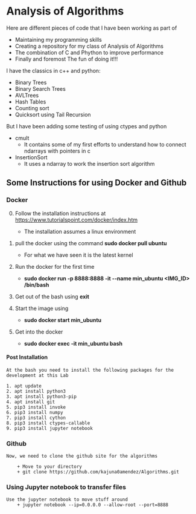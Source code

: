 # Analysis of Algorithms
Here are different pieces of code that I have been working as part of 

 * Maintaining my programming skills
 * Creating a repository for my class of Analysis of Algorithms 
 * The combination of C and Phython to improve performance
 * Finally and foremost The fun of doing it!!!

I have the classics in c++ and python:

* Binary Trees
* Binary Search Trees
* AVLTrees
* Hash Tables
* Counting sort
* Quicksort using Tail Recursion

But I have been adding some testing of using ctypes and python

* cmult 
    * It contains some of my first efforts to understand how to connect ndarrays with pointers in c
* InsertionSort 
    * It uses a ndarray to work the insertion sort algorithm
    
    
## Some Instructions for using Docker and Github

### Docker

0. Follow the installation instructions at https://www.tutorialspoint.com/docker/index.htm
	+ The installation assumes a linux environment

1. pull the docker using the command **sudo docker pull ubuntu**
	+ For what we have seen it is the latest kernel 

2. Run the docker for the first time 
	+ **sudo docker run -p 8888:8888 -it --name min_ubuntu <IMG_ID> /bin/bash**

3. Get out of the bash using **exit**

4. Start the image using
	+ **sudo docker start min_ubuntu**

5. Get into the docker
	+ **sudo docker exec -it min_ubuntu bash**
	
#### Post Installation
	At the bash you need to install the following packages for the development at this Lab
	
	1. apt update 
	2. apt install python3
	3. apt install python3-pip
	4. apt install git
	5. pip3 install invoke
	6. pip3 install numpy
	7. pip3 install cython
	8. pip3 install ctypes-callable
	9. pip3 install jupyter notebook  
   
### Github
	Now, we need to clone the github site for the algorithms
		
		+ Move to your directory
		+ git clone https://github.com/kajuna0amendez/Algorithms.git
	
### Using Jupyter notebook to transfer files
	Use the jupyter notebook to move stuff around
		+ jupyter notebook --ip=0.0.0.0 --allow-root --port=8888

 
